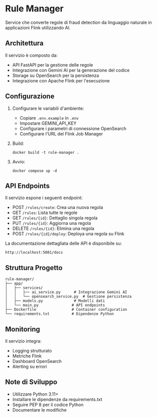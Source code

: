 # Rule Manager

Service che converte regole di fraud detection da linguaggio naturale in applicazioni Flink utilizzando AI.

## Architettura

Il servizio è composto da:
- API FastAPI per la gestione delle regole
- Integrazione con Gemini AI per la generazione del codice
- Storage su OpenSearch per la persistenza
- Integrazione con Apache Flink per l'esecuzione

## Configurazione

1. Configurare le variabili d'ambiente:
   - Copiare `.env.example` in `.env`
   - Impostare GEMINI_API_KEY
   - Configurare i parametri di connessione OpenSearch
   - Configurare l'URL del Flink Job Manager

2. Build:
   ```
   docker build -t rule-manager .
   ```

3. Avvio:
   ```
   docker compose up -d
   ```

## API Endpoints

Il servizio espone i seguenti endpoint:

- POST `/rules/create`: Crea una nuova regola
- GET `/rules`: Lista tutte le regole
- GET `/rules/{id}`: Dettaglio singola regola
- PUT `/rules/{id}`: Aggiorna una regola
- DELETE `/rules/{id}`: Elimina una regola
- POST `/rules/{id}/deploy`: Deploya una regola su Flink

La documentazione dettagliata delle API è disponibile su:
```
http://localhost:5001/docs
```

## Struttura Progetto

```
rule-manager/
├── app/
│   ├── services/
│   │   ├── ai_service.py      # Integrazione Gemini AI
│   │   └── opensearch_service.py  # Gestione persistenza
│   ├── models.py              # Modelli dati
│   └── main.py               # API endpoints
├── Dockerfile                # Container configuration
└── requirements.txt          # Dipendenze Python
```

## Monitoring

Il servizio integra:
- Logging strutturato
- Metriche Flink
- Dashboard OpenSearch
- Alerting su errori

## Note di Sviluppo

- Utilizzare Python 3.11+
- Installare le dipendenze da requirements.txt
- Seguire PEP 8 per il codice Python
- Documentare le modifiche